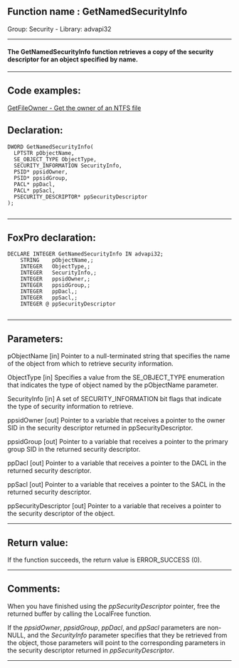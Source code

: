 
## Function name : GetNamedSecurityInfo
Group: Security - Library: advapi32    
***  


#### The GetNamedSecurityInfo function retrieves a copy of the security descriptor for an object specified by name.
***  


## Code examples:
[GetFileOwner - Get the owner of an NTFS file](../../samples/sample_433.md)  

## Declaration:
```foxpro  
DWORD GetNamedSecurityInfo(
  LPTSTR pObjectName,
  SE_OBJECT_TYPE ObjectType,
  SECURITY_INFORMATION SecurityInfo,
  PSID* ppsidOwner,
  PSID* ppsidGroup,
  PACL* ppDacl,
  PACL* ppSacl,
  PSECURITY_DESCRIPTOR* ppSecurityDescriptor
);
  
```  
***  


## FoxPro declaration:
```foxpro  
DECLARE INTEGER GetNamedSecurityInfo IN advapi32;
	STRING    pObjectName,;
	INTEGER   ObjectType,;
	INTEGER   SecurityInfo,;
	INTEGER   ppsidOwner,;
	INTEGER   ppsidGroup,;
	INTEGER   ppDacl,;
	INTEGER   ppSacl,;
	INTEGER @ ppSecurityDescriptor
  
```  
***  


## Parameters:
pObjectName 
[in] Pointer to a null-terminated string that specifies the name of the object from which to retrieve security information.

ObjectType 
[in] Specifies a value from the SE_OBJECT_TYPE enumeration that indicates the type of object named by the pObjectName parameter. 

SecurityInfo 
[in] A set of SECURITY_INFORMATION bit flags that indicate the type of security information to retrieve.

ppsidOwner 
[out] Pointer to a variable that receives a pointer to the owner SID in the security descriptor returned in ppSecurityDescriptor.

ppsidGroup 
[out] Pointer to a variable that receives a pointer to the primary group SID in the returned security descriptor.

ppDacl 
[out] Pointer to a variable that receives a pointer to the DACL in the returned security descriptor.

ppSacl 
[out] Pointer to a variable that receives a pointer to the SACL in the returned security descriptor.

ppSecurityDescriptor 
[out] Pointer to a variable that receives a pointer to the security descriptor of the object.  
***  


## Return value:
If the function succeeds, the return value is ERROR_SUCCESS (0).  
***  


## Comments:
When you have finished using the <Em>ppSecurityDescriptor</Em> pointer, free the returned buffer by calling the LocalFree function.   
  
If the <Em>ppsidOwner</Em>, <Em>ppsidGroup</Em>, <Em>ppDacl</Em>, and <Em>ppSacl</Em> parameters are non-NULL, and the <Em>SecurityInfo</Em> parameter specifies that they be retrieved from the object, those parameters will point to the corresponding parameters in the security descriptor returned in <Em>ppSecurityDescriptor</Em>.  
  
***  

